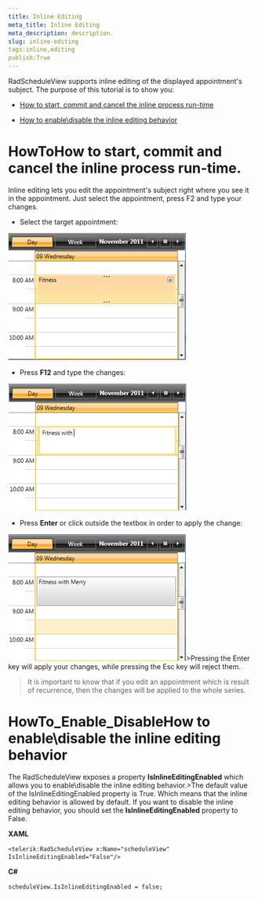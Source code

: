 ```yaml
---
title: Inline Editing
meta_title: Inline Editing
meta_description: description.
slug: inline-editing
tags:inline,editing
publish:True
---
```



RadScheduleView supports inline editing of the displayed appointment's subject. The purpose of this tutorial is to show you:
	

* [How to start, commit and cancel the inline process run-time](#HowTo)

* [How to enable\disable the inline editing behavior](#HowTo_Enable_Disable)

# HowToHow to start, commit and cancel the inline process run-time.

Inline editing lets you edit the appointment's subject right where you see it in the appointment. Just select the appointment, press F2 and type your changes.

* Select the target appointment:
          	

![radscheduleview inline editing 01](images/radscheduleview_inline_editing_01.png)

* Press __F12__ and type the changes:
          	

![radscheduleview inline editing 02](images/radscheduleview_inline_editing_02.png)

* Press __Enter__ or click outside the textbox in order to apply the change:
          	

![radscheduleview inline editing 03](images/radscheduleview_inline_editing_03.png)>Pressing the <legacyBold xmlns="http://ddue.schemas.microsoft.com/authoring/2003/5">Enter</legacyBold> key will apply your changes, while pressing the <legacyBold xmlns="http://ddue.schemas.microsoft.com/authoring/2003/5">Esc</legacyBold> key will reject them.

>It is important to know that if you edit an appointment which is result of recurrence, then the changes will be applied to the whole series.

# HowTo_Enable_DisableHow to enable\disable the inline editing behavior

The RadScheduleView exposes a property __IsInlineEditingEnabled__ which allows you to enable\disable the inline editing behavior.>The default value of the <legacyBold xmlns="http://ddue.schemas.microsoft.com/authoring/2003/5">IsInlineEditingEnabled</legacyBold> property is True. Which means that the inline editing behavior is allowed by default.
      	If you want to disable the inline editing behavior, you should set the __IsInlineEditingEnabled__ property to False.
      	


 __XAML__
    


	<telerik:RadScheduleView x:Name="scheduleView" IsInlineEditingEnabled="False"/>




 __C#__
    


	scheduleView.IsInlineEditingEnabled = false;


